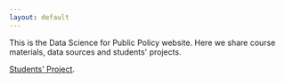 ```yaml
---
layout: default
---
```


This is the Data Science for Public Policy website. Here we share course materials, data sources and students' projects.


[Students' Project](./another-page.html).
